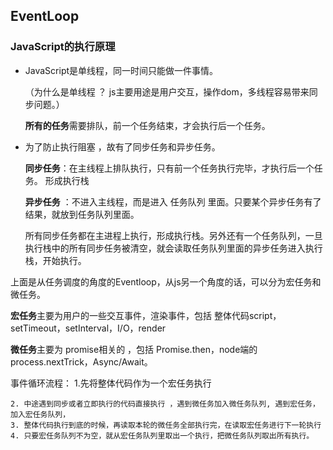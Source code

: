 ##  **EventLoop**

### JavaScript的执行原理

- JavaScript是单线程，同一时间只能做一件事情。

  （为什么是单线程 ？ js主要用途是用户交互，操作dom，多线程容易带来同步问题。）

  **所有的任务**需要排队，前一个任务结束，才会执行后一个任务。

- 为了防止执行阻塞 ，故有了同步任务和异步任务。

  **同步任务**：在主线程上排队执行，只有前一个任务执行完毕，才执行后一个任务。 形成执行栈

  **异步任务** ：不进入主线程，而是进入 任务队列 里面。只要某个异步任务有了结果，就放到任务队列里面。 

  

  所有同步任务都在主进程上执行，形成执行栈。另外还有一个任务队列，一旦执行栈中的所有同步任务被清空，就会读取任务队列里面的异步任务进入执行栈，开始执行。

上面是从任务调度的角度的Eventloop，从js另一个角度的话，可以分为宏任务和微任务。

**宏任务**主要为用户的一些交互事件，渲染事件，包括 整体代码script，setTimeout，setInterval，I/O，render

**微任务**主要为 promise相关的 ，包括 Promise.then，node端的process.nextTrick，Async/Await。

事件循环流程：
	1.先将整体代码作为一个宏任务执行

 	2. 中途遇到同步或者立即执行的代码直接执行 ，遇到微任务加入微任务队列, 遇到宏任务，加入宏任务队列，
 	3. 整体代码执行到底的时候，再读取本轮的微任务全部执行完，在读取宏任务进行下一轮执行
 	4. 只要宏任务队列不为空，就从宏任务队列里取出一个执行，把微任务队列取出所有执行。




